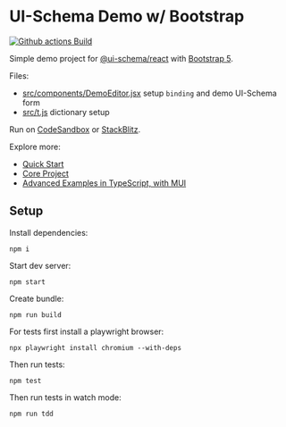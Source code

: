 # UI-Schema Demo w/ Bootstrap

[![Github actions Build](https://github.com/ui-schema/demo-bts/actions/workflows/blank.yml/badge.svg)](https://github.com/ui-schema/demo-bts/actions)

Simple demo project for [@ui-schema/react](https://github.com/ui-schema/ui-schema) with [Bootstrap 5](https://getbootstrap.com).

Files:

- [src/components/DemoEditor.jsx](./src/components/DemoEditor.jsx) setup `binding` and demo UI-Schema form
- [src/t.js](./src/t.js) dictionary setup

Run on [CodeSandbox](https://codesandbox.io/s/github/ui-schema/demo-bts/tree/master/?autoresize=1&fontsize=12&hidenavigation=1&module=%2Fsrc%2Fcomponents%2FDemoEditor.jsx) or [StackBlitz](https://stackblitz.com/github/ui-schema/demo-bts?file=src%2Fcomponents%2FDemoEditor.jsx).

Explore more:

- [Quick Start](https://ui-schema.bemit.codes/quick-start?ds=mui)
- [Core Project](https://github.com/ui-schema/ui-schema)
- [Advanced Examples in TypeScript, with MUI](https://github.com/ui-schema/demo-ts)

## Setup

Install dependencies:

```shell
npm i
```

Start dev server:

```shell
npm start
```

Create bundle:

```shell
npm run build
```

For tests first install a playwright browser:

```shell
npx playwright install chromium --with-deps
```

Then run tests:

```shell
npm test
```

Then run tests in watch mode:

```shell
npm run tdd
```


